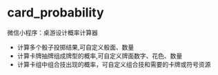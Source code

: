 # card_probability
微信小程序：桌游设计概率计算器

- 计算多个骰子投掷结果,可自定义骰面、数量
- 计算卡牌抽牌组成牌型的概率,可自定义牌面数字、花色、数量
- 计算卡组中组合技出现的概率，可自定义组合技和需要的卡牌或符号资源
  
